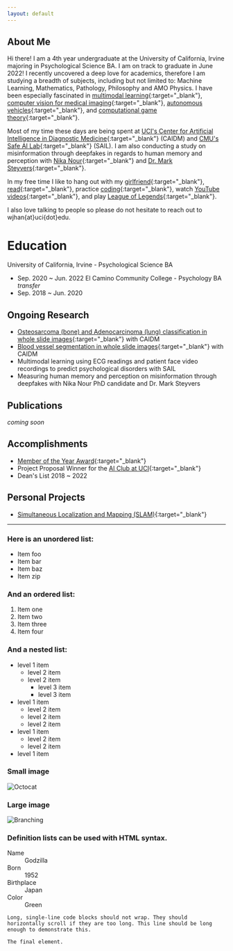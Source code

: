 ```yaml
---
layout: default
---
```


## About Me

Hi there! I am a 4th year undergraduate at the University of California, Irvine majoring in Psychological Science BA. I am on track to graduate in June 2022! I recently uncovered a deep love for academics, therefore I am studying a breadth of subjects, including but not limited to: Machine Learning, Mathematics, Pathology, Philosophy and AMO Physics. I have been especially fascinated in [multimodal learning](https://youtube.com/playlist?list=PLTLz0-WCKX616TjsrgPr2wFzKF54y-ZKc){:target="_blank"}, [computer vision for medical imaging](https://github.com/peterchang77/dl_tutor/tree/master/cs190){:target="_blank"}, [autonomous vehicles](https://github.com/commaai/openpilot){:target="_blank"}, and [computational game theory](https://youtube.com/playlist?list=PLEGCF-WLh2RJBqmxvZ0_ie-mleCFhi2N4){:target="_blank"}. 

Most of my time these days are being spent at [UCI's Center for Artificial Intelligence in Diagnostic Medicine](https://www.caidm.som.uci.edu/){:target="_blank"} (CAIDM) and [CMU's Safe AI Lab](https://safeai-lab.github.io/){:target="_blank"} (SAIL). I am also conducting a study on misinformation through deepfakes in regards to human memory and perception with [Nika Nour](https://www.forbes.com/profile/nika-nour/?sh=2a71ef2f5bcf){:target="_blank"} and [Dr. Mark Steyvers](https://steyvers.socsci.uci.edu/){:target="_blank"}. 

In my free time I like to hang out with my [girlfriend](https://www.instagram.com/k311yk_/){:target="_blank"}, [read](https://www.gutenberg.org/files/996/996-h/996-h.htm){:target="_blank"}, practice [coding](https://www.hackerrank.com/){:target="_blank"}, watch [YouTube videos](https://www.youtube.com/watch?v=gEmHmlXrWdU){:target="_blank"}, and play [League of Legends](https://www.leagueoflegends.com/en-us/){:target="_blank"}. 

I also love talking to people so please do not hesitate to reach out to wjhan{at}uci{dot}edu.


# Education

University of California, Irvine - Psychological Science BA                   
* Sep. 2020 ~ Jun. 2022
El Camino Community College - Psychology BA *transfer*                        
* Sep. 2018 ~ Jun. 2020 


## Ongoing Research

* [Osteosarcoma (bone) and Adenocarcinoma (lung) classification in whole slide images](https://github.com/willxxy/WIKM){:target="_blank"} with CAIDM
* [Blood vessel segmentation in whole slide images](https://github.com/willxxy/blood_vessel_seg){:target="_blank"} with CAIDM
* Multimodal learning using ECG readings and patient face video recordings to predict psychological disorders with SAIL
* Measuring human memory and perception on misinformation through deepfakes with Nika Nour PhD candidate and Dr. Mark Steyvers


## Publications

*coming soon*


## Accomplishments

* [Member of the Year Award](https://campusorgs.uci.edu/awards/){:target="_blank"}
* Project Proposal Winner for the [AI Club at UCI](https://aiclub.ics.uci.edu){:target="_blank"}
* Dean's List 2018 ~ 2022

## Personal Projects

* [Simultaneous Localization and Mapping (SLAM)](https://github.com/willxxy/slam-python){:target="_blank"}


* * *

### Here is an unordered list:

*   Item foo
*   Item bar
*   Item baz
*   Item zip

### And an ordered list:

1.  Item one
1.  Item two
1.  Item three
1.  Item four

### And a nested list:

- level 1 item
  - level 2 item
  - level 2 item
    - level 3 item
    - level 3 item
- level 1 item
  - level 2 item
  - level 2 item
  - level 2 item
- level 1 item
  - level 2 item
  - level 2 item
- level 1 item

### Small image

![Octocat](https://github.githubassets.com/images/icons/emoji/octocat.png)

### Large image

![Branching](https://guides.github.com/activities/hello-world/branching.png)


### Definition lists can be used with HTML syntax.

<dl>
<dt>Name</dt>
<dd>Godzilla</dd>
<dt>Born</dt>
<dd>1952</dd>
<dt>Birthplace</dt>
<dd>Japan</dd>
<dt>Color</dt>
<dd>Green</dd>
</dl>

```
Long, single-line code blocks should not wrap. They should horizontally scroll if they are too long. This line should be long enough to demonstrate this.
```

```
The final element.
```
